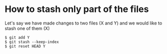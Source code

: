 # How to stash only part of the files

Let's say we have made changes to two files (X and Y) and we would like to stash one of them (X)

```
$ git add Y
$ git stash --keep-index
$ git reset HEAD Y
```




